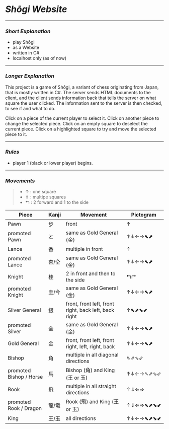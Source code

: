 # _Shōgi Website_

---

### _Short Explanation_

- play Shōgi
- as a Website
- written in C#
- localhost only (as of now)

---

### _Longer Explanation_

This project is a game of Shōgi, a variant of chess originating from Japan, that is mostly written in C#.
The server sends HTML documents to the client, and the client sends information back that tells the
server on what square the user clicked. The information sent to the server is then checked, to see if
and what to do.

Click on a piece of the current player to select it.
Click on another piece to change the selected piece.
Click on an empty square to deselect the current piece.
Click on a highlighted square to try and move the selected piece to it.

---

### _Rules_

- player 1 (black or lower player) begins.

---

### _Movements_

> - ↑ : one square
> - ⇑ : multipe squares
> - ↰ : 2 forward and 1 to the side

| Piece | Kanji | Movement | Pictogram |
| --- | --- | --- | --- |
| Pawn | 歩 | front | ↑ |
| promoted Pawn | と | same as Gold General (金) | ↑↓←→⬉⬈ |
| Lance | 香 | multiple in front | ⇑ |
| promoted Lance | 杏/仝 | same as Gold General (金) | ↑↓←→⬉⬈ |
| Knight | 桂 | 2 in front and then to the side | ↰↱ |
| promoted Knight | 圭/今 | same as Gold General (金) | ↑↓←→⬉⬈ |
| Silver General | 銀 | front, front left, front right, back left, back right | ↑⬉⬈⬊⬋ |
| promoted Silver | 全 | same as Gold General (金) | ↑↓←→⬉⬈ |
| Gold General | 金 | front, front left, front right, left, right, back | ↑↓←→⬉⬈ |
| Bishop | 角 | multiple in all diagonal directions | ⇖⇗⇘⇙ |
| promoted Bishop / Horse | 馬 | Bishop (角) and King (王 or 玉) | ↑↓←→⇖⇗⇘⇙ |
| Rook | 飛 | multiple in all straight directions | ⇑⇓⇐⇒ |
| promoted Rook / Dragon | 龍/竜 | Rook (飛) and King (王 or 玉) | ⇑⇓⇐⇒⬉⬈⬊⬋ |
| King | 王/玉 | all directions | ↑↓←→⬉⬈⬊⬋ |
